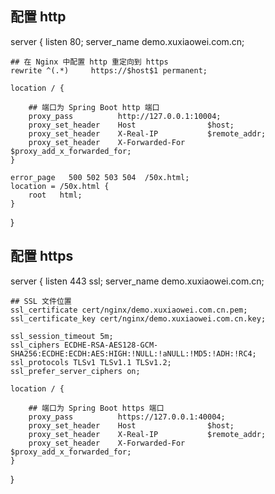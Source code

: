 
## 配置 http
server {
    listen       80;
    server_name  demo.xuxiaowei.com.cn;

    ## 在 Nginx 中配置 http 重定向到 https
    rewrite ^(.*)     https://$host$1 permanent;

    location / {
    
        ## 端口为 Spring Boot http 端口
        proxy_pass          http://127.0.0.1:10004;
        proxy_set_header    Host                $host;
        proxy_set_header    X-Real-IP           $remote_addr;
        proxy_set_header    X-Forwarded-For     $proxy_add_x_forwarded_for;
    }

    error_page   500 502 503 504  /50x.html;
    location = /50x.html {
        root   html;
    }
}

## 配置 https
server {
    listen 443 ssl;
    server_name demo.xuxiaowei.com.cn;

    ## SSL 文件位置
    ssl_certificate cert/nginx/demo.xuxiaowei.com.cn.pem;
    ssl_certificate_key cert/nginx/demo.xuxiaowei.com.cn.key;
    
    ssl_session_timeout 5m;
    ssl_ciphers ECDHE-RSA-AES128-GCM-SHA256:ECDHE:ECDH:AES:HIGH:!NULL:!aNULL:!MD5:!ADH:!RC4;
    ssl_protocols TLSv1 TLSv1.1 TLSv1.2;
    ssl_prefer_server_ciphers on;
    
    location / {
    
        ## 端口为 Spring Boot https 端口
        proxy_pass          https://127.0.0.1:40004;
        proxy_set_header    Host                $host;
        proxy_set_header    X-Real-IP           $remote_addr;
        proxy_set_header    X-Forwarded-For     $proxy_add_x_forwarded_for;
    }
}
